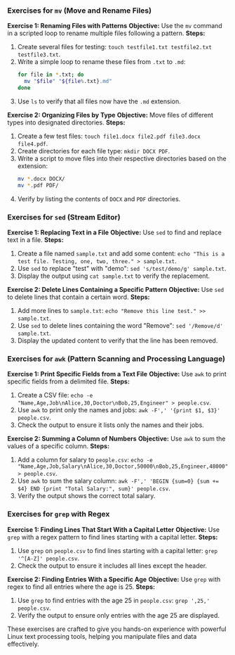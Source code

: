 ### Exercises for `mv` (Move and Rename Files)
**Exercise 1: Renaming Files with Patterns**
**Objective:** Use the `mv` command in a scripted loop to rename multiple files following a pattern.
**Steps:**
1. Create several files for testing: `touch testfile1.txt testfile2.txt testfile3.txt`.
2. Write a simple loop to rename these files from `.txt` to `.md`: 
   ```bash
   for file in *.txt; do
     mv "$file" "${file%.txt}.md"
   done
   ```
3. Use `ls` to verify that all files now have the `.md` extension.

**Exercise 2: Organizing Files by Type**
**Objective:** Move files of different types into designated directories.
**Steps:**
1. Create a few test files: `touch file1.docx file2.pdf file3.docx file4.pdf`.
2. Create directories for each file type: `mkdir DOCX PDF`.
3. Write a script to move files into their respective directories based on the extension:
   ```bash
   mv *.docx DOCX/
   mv *.pdf PDF/
   ```
4. Verify by listing the contents of `DOCX` and `PDF` directories.

### Exercises for `sed` (Stream Editor)
**Exercise 1: Replacing Text in a File**
**Objective:** Use `sed` to find and replace text in a file.
**Steps:**
1. Create a file named `sample.txt` and add some content: `echo "This is a test file. Testing, one, two, three." > sample.txt`.
2. Use `sed` to replace "test" with "demo": `sed 's/test/demo/g' sample.txt`.
3. Display the output using `cat sample.txt` to verify the replacement.

**Exercise 2: Delete Lines Containing a Specific Pattern**
**Objective:** Use `sed` to delete lines that contain a certain word.
**Steps:**
1. Add more lines to `sample.txt`: `echo "Remove this line test." >> sample.txt`.
2. Use `sed` to delete lines containing the word "Remove": `sed '/Remove/d' sample.txt`.
3. Display the updated content to verify that the line has been removed.

### Exercises for `awk` (Pattern Scanning and Processing Language)
**Exercise 1: Print Specific Fields from a Text File**
**Objective:** Use `awk` to print specific fields from a delimited file.
**Steps:**
1. Create a CSV file: `echo -e "Name,Age,Job\nAlice,30,Doctor\nBob,25,Engineer" > people.csv`.
2. Use `awk` to print only the names and jobs: `awk -F',' '{print $1, $3}' people.csv`.
3. Check the output to ensure it lists only the names and their jobs.

**Exercise 2: Summing a Column of Numbers**
**Objective:** Use `awk` to sum the values of a specific column.
**Steps:**
1. Add a column for salary to `people.csv`: `echo -e "Name,Age,Job,Salary\nAlice,30,Doctor,50000\nBob,25,Engineer,48000" > people.csv`.
2. Use `awk` to sum the salary column: `awk -F',' 'BEGIN {sum=0} {sum += $4} END {print "Total Salary:", sum}' people.csv`.
3. Verify the output shows the correct total salary.

### Exercises for `grep` with Regex
**Exercise 1: Finding Lines That Start With a Capital Letter**
**Objective:** Use `grep` with a regex pattern to find lines starting with a capital letter.
**Steps:**
1. Use `grep` on `people.csv` to find lines starting with a capital letter: `grep '^[A-Z]' people.csv`.
2. Check the output to ensure it includes all lines except the header.

**Exercise 2: Finding Entries With a Specific Age**
**Objective:** Use `grep` with regex to find all entries where the age is 25.
**Steps:**
1. Use `grep` to find entries with the age 25 in `people.csv`: `grep ',25,' people.csv`.
2. Verify the output to ensure only entries with the age 25 are displayed.

These exercises are crafted to give you hands-on experience with powerful Linux text processing tools, helping you manipulate files and data effectively.
